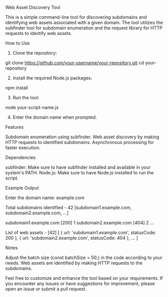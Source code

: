 
Web Asset Discovery Tool

This is a simple command-line tool for discovering subdomains and identifying web assets associated with a given domain. The tool utilizes the subfinder tool for subdomain enumeration and the request library for HTTP requests to identify web assets.

How to Use

1. Clone the repository:

git clone https://github.com/your-username/your-repository.git
cd your-repository

2. Install the required Node.js packages:

npm install

3. Run the tool:

node your-script-name.js

4. Enter the domain name when prompted.

Features

Subdomain enumeration using subfinder.
Web asset discovery by making HTTP requests to identified subdomains.
Asynchronous processing for faster execution.

Dependencies

subfinder: Make sure to have subfinder installed and available in your system's PATH.
Node.js: Make sure to have Node.js installed to run the script.

Example Output

Enter the domain name: example.com

Total subdomains identified - 42
 [subdomain1.example.com, subdomain2.example.com, ...]

subdomain1.example.com [200]    1
subdomain2.example.com [404]    2
...

List of web assets - [42]
 [
   { url: 'subdomain1.example.com', statusCode: 200 },
   { url: 'subdomain2.example.com', statusCode: 404 },
   ...
 ]

Notes

Adjust the batch size (const batchSize = 50;) in the code according to your needs.
Web assets are identified by making HTTP requests to the subdomains.


Feel free to customize and enhance the tool based on your requirements. If you encounter any issues or have suggestions for improvement, please open an issue or submit a pull request.
